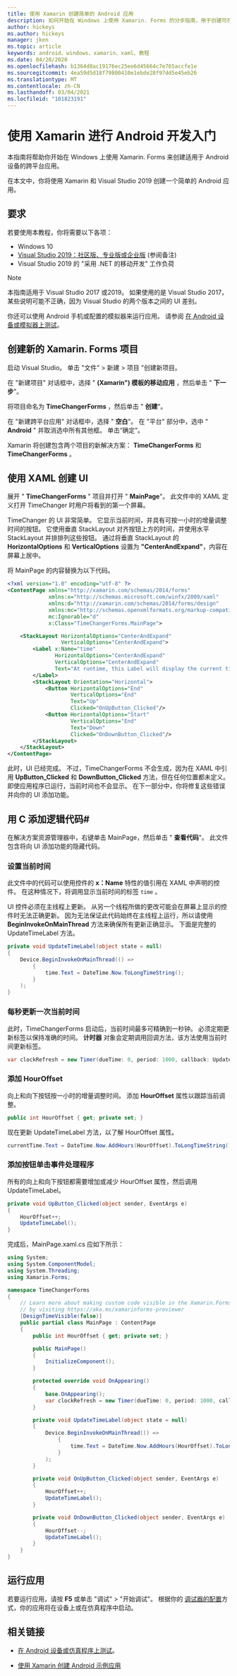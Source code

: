 ```yaml
---
title: 使用 Xamarin 创建简单的 Android 应用
description: 如何开始在 Windows 上使用 Xamarin. Forms 的分步指南，用于创建可在 Android 设备上工作的跨平台应用。
author: hickeys
ms.author: hickeys
manager: jken
ms.topic: article
keywords: android、windows、xamarin、xaml、教程
ms.date: 04/28/2020
ms.openlocfilehash: b1364d8ac19176ec25ee6d45664c7e765accfe1e
ms.sourcegitcommit: 4ea59d5d18f79800410e1ebde28f97dd5e45eb26
ms.translationtype: MT
ms.contentlocale: zh-CN
ms.lasthandoff: 03/04/2021
ms.locfileid: "101823191"
---
```

# <a name="get-started-developing-for-android-using-xamarinforms"></a>使用 Xamarin 进行 Android 开发入门

本指南将帮助你开始在 Windows 上使用 Xamarin. Forms 来创建适用于 Android 设备的跨平台应用。

在本文中，你将使用 Xamarin 和 Visual Studio 2019 创建一个简单的 Android 应用。

## <a name="requirements"></a>要求

若要使用本教程，你将需要以下各项：

- Windows 10
- [Visual Studio 2019：社区版、专业版或企业版](https://visualstudio.microsoft.com/downloads/) (参阅备注) 
- Visual Studio 2019 的 "采用 .NET 的移动开发" 工作负荷

> [!NOTE]
> 本指南适用于 Visual Studio 2017 或2019。 如果使用的是 Visual Studio 2017，某些说明可能不正确，因为 Visual Studio 的两个版本之间的 UI 差别。

你还可以使用 Android 手机或配置的模拟器来运行应用。 请参阅 [在 Android 设备或模拟器上测试](emulator.md)。

## <a name="create-a-new-xamarinforms-project"></a>创建新的 Xamarin. Forms 项目

启动 Visual Studio。 单击 "文件" > 新建 > 项目 "创建新项目。

在 "新建项目" 对话框中，选择 " **(Xamarin") 模板的移动应用** ，然后单击 " **下一步**"。

将项目命名为 **TimeChangerForms** ，然后单击 " **创建**"。

在 "新建跨平台应用" 对话框中，选择 " **空白**"。 在 "平台" 部分中，选中 " **Android** " 并取消选中所有其他框。 单击“确定”。 

Xamarin 将创建包含两个项目的新解决方案： **TimeChangerForms** 和 **TimeChangerForms** 。

## <a name="create-a-ui-with-xaml"></a>使用 XAML 创建 UI

展开 " **TimeChangerForms** " 项目并打开 " **MainPage**"。 此文件中的 XAML 定义打开 TimeChanger 时用户将看到的第一个屏幕。

TimeChanger 的 UI 非常简单。 它显示当前时间，并具有可按一小时的增量调整时间的按钮。 它使用垂直 StackLayout 对齐按钮上方的时间，并使用水平 StackLayout 并排排列这些按钮。 通过将垂直 StackLayout 的 **HorizontalOptions** 和 **VerticalOptions** 设置为 **"CenterAndExpand"**，内容在屏幕上居中。

将 MainPage 的内容替换为以下代码。

```xml
<?xml version="1.0" encoding="utf-8" ?>
<ContentPage xmlns="http://xamarin.com/schemas/2014/forms"
             xmlns:x="http://schemas.microsoft.com/winfx/2009/xaml"
             xmlns:d="http://xamarin.com/schemas/2014/forms/design"
             xmlns:mc="http://schemas.openxmlformats.org/markup-compatibility/2006"
             mc:Ignorable="d"
             x:Class="TimeChangerForms.MainPage">

    <StackLayout HorizontalOptions="CenterAndExpand"
                 VerticalOptions="CenterAndExpand">
        <Label x:Name="time"
               HorizontalOptions="CenterAndExpand"
               VerticalOptions="CenterAndExpand"
               Text="At runtime, this Label will display the current time.">
        </Label>
        <StackLayout Orientation="Horizontal">
            <Button HorizontalOptions="End"
                    VerticalOptions="End"
                    Text="Up"
                    Clicked="OnUpButton_Clicked"/>
            <Button HorizontalOptions="Start"
                    VerticalOptions="End"
                    Text="Down"
                    Clicked="OnDownButton_Clicked"/>
        </StackLayout>
    </StackLayout>
</ContentPage>
```

此时，UI 已经完成。 不过，TimeChangerForms 不会生成，因为在 XAML 中引用 **UpButton_Clicked** 和 **DownButton_Clicked** 方法，但在任何位置都未定义。 即使应用程序已运行，当前时间也不会显示。 在下一部分中，你将修复这些错误并向你的 UI 添加功能。

## <a name="add-logic-code-with-c"></a>用 C 添加逻辑代码#

在解决方案资源管理器中，右键单击 MainPage，然后单击 " **查看代码**"。 此文件包含将向 UI 添加功能的隐藏代码。

### <a name="set-the-current-time"></a>设置当前时间

此文件中的代码可以使用控件的 **x：Name** 特性的值引用在 XAML 中声明的控件。 在这种情况下，将调用显示当前时间的标签 `time` 。

UI 控件必须在主线程上更新。 从另一个线程所做的更改可能会在屏幕上显示的控件时无法正确更新。 因为无法保证此代码始终在主线程上运行，所以请使用 **BeginInvokeOnMainThread** 方法来确保所有更新正确显示。 下面是完整的 UpdateTimeLabel 方法。

```csharp
private void UpdateTimeLabel(object state = null)
{
    Device.BeginInvokeOnMainThread(() =>
        {
            time.Text = DateTime.Now.ToLongTimeString();
        }
    );
}
```

### <a name="update-the-current-time-once-every-second"></a>每秒更新一次当前时间

此时，TimeChangerForms 启动后，当前时间最多可精确到一秒钟。 必须定期更新标签以保持准确的时间。 **计时器** 对象会定期调用回调方法，该方法使用当前时间更新标签。

```csharp
var clockRefresh = new Timer(dueTime: 0, period: 1000, callback: UpdateTimeLabel, state: null);
```

### <a name="add-houroffset"></a>添加 HourOffset

向上和向下按钮按一小时的增量调整时间。 添加 **HourOffset** 属性以跟踪当前调整。

```csharp
public int HourOffset { get; private set; }
```

现在更新 UpdateTimeLabel 方法，以了解 HourOffset 属性。

```csharp
currentTime.Text = DateTime.Now.AddHours(HourOffset).ToLongTimeString();
```

### <a name="add-button-click-event-handlers"></a>添加按钮单击事件处理程序

所有的向上和向下按钮都需要增加或减少 HourOffset 属性，然后调用 UpdateTimeLabel。

```csharp
private void UpButton_Clicked(object sender, EventArgs e)
{
    HourOffset++;
    UpdateTimeLabel();
}
```

完成后，MainPage.xaml.cs 应如下所示：

```csharp
using System;
using System.ComponentModel;
using System.Threading;
using Xamarin.Forms;

namespace TimeChangerForms
{
    // Learn more about making custom code visible in the Xamarin.Forms previewer
    // by visiting https://aka.ms/xamarinforms-previewer
    [DesignTimeVisible(false)]
    public partial class MainPage : ContentPage
    {
        public int HourOffset { get; private set; }

        public MainPage()
        {
            InitializeComponent();
        }

        protected override void OnAppearing()
        {
            base.OnAppearing();
            var clockRefresh = new Timer(dueTime: 0, period: 1000, callback: UpdateTimeLabel, state: null);
        }

        private void UpdateTimeLabel(object state = null)
        {
            Device.BeginInvokeOnMainThread(() =>
                {
                    time.Text = DateTime.Now.AddHours(HourOffset).ToLongTimeString();
                }
            );
        }

        private void OnUpButton_Clicked(object sender, EventArgs e)
        {
            HourOffset++;
            UpdateTimeLabel();
        }

        private void OnDownButton_Clicked(object sender, EventArgs e)
        {
            HourOffset--;
            UpdateTimeLabel();
        }
    }
}
```

## <a name="run-the-app"></a>运行应用

若要运行应用，请按 **F5** 或单击 "调试" > "开始调试"。 根据你的 [调试器的配置](emulator.md)方式，你的应用将在设备上或在仿真程序中启动。

## <a name="related-links"></a>相关链接

- [在 Android 设备或仿真程序上测试](emulator.md)。

- [使用 Xamarin 创建 Android 示例应用](xamarin-android.md)
